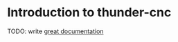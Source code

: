 # Introduction to thunder-cnc

TODO: write [great documentation](http://jacobian.org/writing/what-to-write/)
